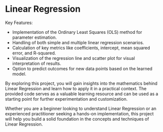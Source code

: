 # Linear Regression

Key Features:
- Implementation of the Ordinary Least Squares (OLS) method for parameter estimation.
- Handling of both simple and multiple linear regression scenarios.
- Calculation of key metrics like coefficients, intercept, mean squared error, and R-squared.
- Visualization of the regression line and scatter plot for visual interpretation of results.
- Option to predict outcomes for new data points based on the learned model.

By exploring this project, you will gain insights into the mathematics behind Linear Regression and learn how to apply it in a practical context. The provided code serves as a valuable learning resource and can be used as a starting point for further experimentation and customization.

Whether you are a beginner looking to understand Linear Regression or an experienced practitioner seeking a hands-on implementation, this project will help you build a solid foundation in the concepts and techniques of Linear Regression.
